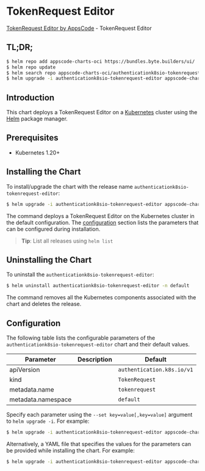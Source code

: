 # TokenRequest Editor

[TokenRequest Editor by AppsCode](https://appscode.com) - TokenRequest Editor

## TL;DR;

```bash
$ helm repo add appscode-charts-oci https://bundles.byte.builders/ui/
$ helm repo update
$ helm search repo appscode-charts-oci/authenticationk8sio-tokenrequest-editor --version=v0.5.0
$ helm upgrade -i authenticationk8sio-tokenrequest-editor appscode-charts-oci/authenticationk8sio-tokenrequest-editor -n default --create-namespace --version=v0.5.0
```

## Introduction

This chart deploys a TokenRequest Editor on a [Kubernetes](http://kubernetes.io) cluster using the [Helm](https://helm.sh) package manager.

## Prerequisites

- Kubernetes 1.20+

## Installing the Chart

To install/upgrade the chart with the release name `authenticationk8sio-tokenrequest-editor`:

```bash
$ helm upgrade -i authenticationk8sio-tokenrequest-editor appscode-charts-oci/authenticationk8sio-tokenrequest-editor -n default --create-namespace --version=v0.5.0
```

The command deploys a TokenRequest Editor on the Kubernetes cluster in the default configuration. The [configuration](#configuration) section lists the parameters that can be configured during installation.

> **Tip**: List all releases using `helm list`

## Uninstalling the Chart

To uninstall the `authenticationk8sio-tokenrequest-editor`:

```bash
$ helm uninstall authenticationk8sio-tokenrequest-editor -n default
```

The command removes all the Kubernetes components associated with the chart and deletes the release.

## Configuration

The following table lists the configurable parameters of the `authenticationk8sio-tokenrequest-editor` chart and their default values.

|     Parameter      | Description |                Default                |
|--------------------|-------------|---------------------------------------|
| apiVersion         |             | <code>authentication.k8s.io/v1</code> |
| kind               |             | <code>TokenRequest</code>             |
| metadata.name      |             | <code>tokenrequest</code>             |
| metadata.namespace |             | <code>default</code>                  |


Specify each parameter using the `--set key=value[,key=value]` argument to `helm upgrade -i`. For example:

```bash
$ helm upgrade -i authenticationk8sio-tokenrequest-editor appscode-charts-oci/authenticationk8sio-tokenrequest-editor -n default --create-namespace --version=v0.5.0 --set apiVersion=authentication.k8s.io/v1
```

Alternatively, a YAML file that specifies the values for the parameters can be provided while
installing the chart. For example:

```bash
$ helm upgrade -i authenticationk8sio-tokenrequest-editor appscode-charts-oci/authenticationk8sio-tokenrequest-editor -n default --create-namespace --version=v0.5.0 --values values.yaml
```
